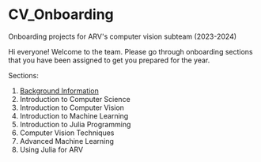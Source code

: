 # CV_Onboarding
Onboarding projects for ARV's computer vision subteam (2023-2024)

Hi everyone! Welcome to the team. Please go through onboarding sections that you have been assigned to get you prepared for the year. 

Sections:
1. [Background Information](./background_info.md)
2. Introduction to Computer Science
3. Introduction to Computer Vision
4. Introduction to Machine Learning
5. Introduction to Julia Programming
6. Computer Vision Techniques
7. Advanced Machine Learning
8. Using Julia for ARV 
